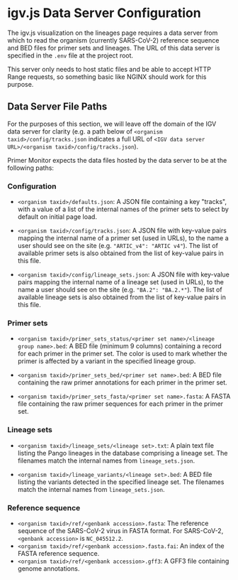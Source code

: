 # igv.js Data Server Configuration

The igv.js visualization on the lineages page requires a data server from which to read the organism (currently SARS-CoV-2) 
reference sequence and BED files for primer sets and lineages. The URL of this data server is specified in the `.env`
file at the project root.

This server only needs to host static files and be able to accept HTTP Range requests, so something basic like NGINX 
should work for this purpose.

## Data Server File Paths

For the purposes of this section, we will leave off the domain of the IGV data server for clarity 
(e.g. a path below of `<organism taxid>/config/tracks.json` indicates a full URL of `<IGV data server URL>/<organism taxid>/config/tracks.json`).

Primer Monitor expects the data files hosted by the data server to be at the following paths:

### Configuration

* `<organism taxid>/defaults.json`: A JSON file containing a key "tracks", with a value of a list of the internal names of the
  primer sets to select by default on initial page load.

* `<organism taxid>/config/tracks.json`: A JSON file with key-value pairs mapping the internal name of a primer set (used in URLs),
to the name a user should see on the site (e.g. `"ARTIC_v4": "ARTIC v4"`). The list of available primer sets is
also obtained from the list of key-value pairs in this file.

* `<organism taxid>/config/lineage_sets.json`: A JSON file with key-value pairs mapping the internal name of a lineage set 
(used in URLs), to the name a user should see on the site (e.g. `"BA.2": "BA.2.*"`). The list of available 
lineage sets is also obtained from the list of key-value pairs in this file.

### Primer sets

* `<organism taxid>/primer_sets_status/<primer set name>/<lineage group name>.bed`: A BED file (minimum 9 columns) containing a record for
each primer in the primer set. The color is used to mark whether the primer is affected by a variant in the specified
lineage group.

* `<organism taxid>/primer_sets_bed/<primer set name>.bed`: A BED file containing the raw primer annotations for
  each primer in the primer set.

* `<organism taxid>/primer_sets_fasta/<primer set name>.fasta`: A FASTA file containing the raw primer sequences for
  each primer in the primer set.

### Lineage sets

* `<organism taxid>/lineage_sets/<lineage set>.txt`: A plain text file listing the Pango lineages in the database comprising
  a lineage set. The filenames match the internal names from `lineage_sets.json`.

* `<organism taxid>/lineage_variants/<lineage set>.bed`: A BED file listing the variants detected in the specified
  lineage set. The filenames match the internal names from `lineage_sets.json`.

### Reference sequence

* `<organism taxid>/ref/<genbank accession>.fasta`: The reference sequence of the SARS-CoV-2 virus in FASTA format. For SARS-CoV-2, `<genbank accession>` is `NC_045512.2`.
* `<organism taxid>/ref/<genbank accession>.fasta.fai`: An index of the FASTA reference sequence.
* `<organism taxid>/ref/<genbank accession>.gff3`: A GFF3 file containing genome annotations.

